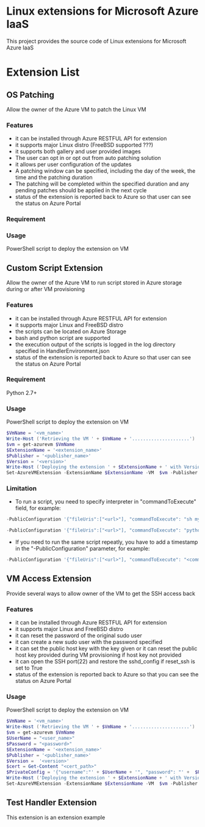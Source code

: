 # Linux extensions for Microsoft Azure IaaS

This project provides the source code of Linux extensions for Microsoft Azure IaaS

# Extension List

## OS Patching
Allow the owner of the Azure VM to patch the Linux VM

### Features
* it can be installed through Azure RESTFUL API for extension
* it supports major Linux distro (FreeBSD supported ???)
* it supports both gallery and user provided images
* The user can opt in or opt out from auto patching solution
* it allows per user configuration of the updates
* A patching window can be specified, including the day of the week, the time and the patching duration
* The patching will be completed within the specified duration and any pending patches should be applied in the next cycle
* status of the extension is reported back to Azure so that user can see the status on Azure Portal

### Requirement

### Usage
PowerShell script to deploy the extension on VM

## Custom Script Extension
Allow the owner of the Azure VM to run script stored in Azure storage during or after VM provisioning
### Features
* it can be installed through Azure RESTFUL API for extension
* it supports major Linux and FreeBSD distro
* the scripts can be located on Azure Storage    
* bash and python script are supported
* the execution output of the scripts is logged in the log directory specified in HandlerEnvironment.json
* status of the extension is reported back to Azure so that user can see the status on Azure Portal

### Requirement
Python 2.7+
### Usage
PowerShell script to deploy the extension on VM	
```powershell
$VmName = '<vm_name>'
Write-Host ('Retrieving the VM ' + $VmName + '.....................')
$vm = get-azurevm $VmName   
$ExtensionName = '<extension_name>'	
$Publisher = '<publisher_name>'		
$Version = '<version>'
Write-Host ('Deploying the extension ' + $ExtensionName + ' with Version ' + $Version + ' on ' + $VmName + '.....................')
Set-AzureVMExtension -ExtensionName $ExtensionName -VM  $vm -Publisher $Publisher -Version $Version -PrivateConfiguration '{"storageAccountName": "<storage_account_name>","storageAccountKey":"<storage_account_key>"}' -PublicConfiguration '{"fileUris":["<url>"], "commandToExecute": "<command>" }' | Update-AzureVM
```
### Limitation
* To run a script, you need to specify interpreter in "commandToExecute" field, for example:
```powershell
-PublicConfiguration '{"fileUris":["<url>"], "commandToExecute": "sh myscript.sh"}'
```
```powershell
-PublicConfiguration '{"fileUris":["<url>"], "commandToExecute": "python myscript.py"}'
```

* If you need to run the same script repeatly, you have to add a timestamp in the "-PublicConfiguration" parameter, for example:
```powershell
-PublicConfiguration '{"fileUris":["<url>"], "commandToExecute": "<command>", timestamp:1404807859168}'
```
  
## VM Access Extension
Provide several ways to allow owner of the VM to get the SSH access back
### Features
* it can be installed through Azure RESTFUL API for extension
* it supports major Linux and FreeBSD distro
* it can reset the password of the original sudo user 
* it can create a new sudo user with the password specified
* it can set the public host key with the key given or it can reset the public host key provided during VM provisioning if host key not provided
* it can open the SSH port(22) and restore the sshd_config if reset_ssh is set to True  
* status of the extension is reported back to Azure so that you can see the status on Azure Portal

### Usage
PowerShell script to deploy the extension on VM	
```powershell
$VmName = '<vm_name>'
Write-Host ('Retrieving the VM ' + $VmName + '.....................')
$vm = get-azurevm $VmName
$UserName = "<user_name>"
$Password = "<password>"
$ExtensionName = '<extension_name>'
$Publisher = '<publisher_name>'
$Version =  '<version>'
$cert = Get-Content "<cert_path>"
$PrivateConfig = '{"username":"' + $UserName + '", "password": "' +  $Password + '", "ssh_key":"' + $cert + '","reset_ssh":"True"}' 
Write-Host ('Deploying the extension ' + $ExtensionName + ' with Version ' + $Version + ' on ' + $VmName + '.....................')
Set-AzureVMExtension -ExtensionName $ExtensionName -VM  $vm -Publisher $Publisher -Version $Version -PrivateConfiguration $PrivateConfig -PublicConfiguration $PublicConfig | Update-AzureVM 
``` 
## Test Handler Extension
This extension is an extension example  
